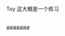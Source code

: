 Toy  这大概是一个练习
####
##
####
#####
####
###
###
##
##
######
#######
##
#####
##
###
##
##
##
###
##
##
##
###
##
##
##
